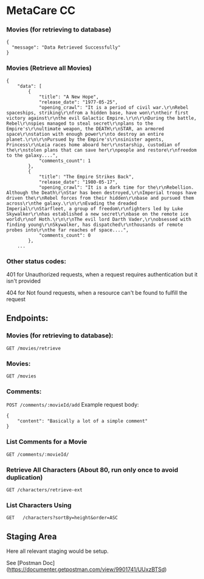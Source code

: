 MetaCare CC
=======

### Movies (for retrieving to database)
```source-json
{
  "message": "Data Retrieved Successfully"
}
```

### Movies (Retrieve all Movies)
```source-json
{
    "data": [
        {
            "title": "A New Hope",
            "release_date": "1977-05-25",
            "opening_crawl": "It is a period of civil war.\r\nRebel spaceships, striking\r\nfrom a hidden base, have won\r\ntheir first victory against\r\nthe evil Galactic Empire.\r\n\r\nDuring the battle, Rebel\r\nspies managed to steal secret\r\nplans to the Empire's\r\nultimate weapon, the DEATH\r\nSTAR, an armored space\r\nstation with enough power\r\nto destroy an entire planet.\r\n\r\nPursued by the Empire's\r\nsinister agents, Princess\r\nLeia races home aboard her\r\nstarship, custodian of the\r\nstolen plans that can save her\r\npeople and restore\r\nfreedom to the galaxy....",
            "comments_count": 1
        },
        {
            "title": "The Empire Strikes Back",
            "release_date": "1980-05-17",
            "opening_crawl": "It is a dark time for the\r\nRebellion. Although the Death\r\nStar has been destroyed,\r\nImperial troops have driven the\r\nRebel forces from their hidden\r\nbase and pursued them across\r\nthe galaxy.\r\n\r\nEvading the dreaded Imperial\r\nStarfleet, a group of freedom\r\nfighters led by Luke Skywalker\r\nhas established a new secret\r\nbase on the remote ice world\r\nof Hoth.\r\n\r\nThe evil lord Darth Vader,\r\nobsessed with finding young\r\nSkywalker, has dispatched\r\nthousands of remote probes into\r\nthe far reaches of space....",
            "comments_count": 0
        },
    ...
```


### Other status codes:
401 for Unauthorized requests, when a request requires authentication but it isn't provided

404 for Not found requests, when a resource can't be found to fulfill the request


Endpoints:
----------

### Movies (for retrieving to database):

`GET /movies/retrieve`

### Movies:
`GET /movies`


### Comments:
`POST /comments/:movieId/add`
Example request body:

```source-json
{
    "content": "Basically a lot of a simple comment"
}
```

### List Comments for a Movie
`GET /comments/:movieId/`


### Retrieve All Characters (About 80, run only once to avoid duplication)
`GET /characters/retrieve-ext`

### List Characters Using 
`GET   /characters?sortBy=height&order=ASC`



## Staging Area
Here all relevant staging would be setup.


See [Postman Doc] (https://documenter.getpostman.com/view/9901741/UUxzBTSd)